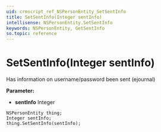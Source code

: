 ```yaml
---
uid: crmscript_ref_NSPersonEntity_SetSentInfo
title: SetSentInfo(Integer sentInfo)
intellisense: NSPersonEntity.SetSentInfo
keywords: NSPersonEntity, GetSentInfo
so.topic: reference
---
```


# SetSentInfo(Integer sentInfo)

Has information on username/password been sent (ejournal)

**Parameter:** 
* **sentInfo** Integer

```crmscript
NSPersonEntity thing;
Integer sentInfo;
thing.SetSentInfo(sentInfo);
```

